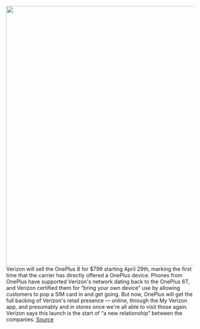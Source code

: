 <img src='https://cdn.vox-cdn.com/thumbor/bKZ5kLjvcl9fHoufBScS4yAyopU=/0x0:2300x1528/1200x0/filters:focal(0x0:2300x1528):no_upscale()/cdn.vox-cdn.com/uploads/chorus_asset/file/19898238/vzw.jpg' width='700px' /><br/>
Verizon will sell the OnePlus 8 for $799 starting April 29th, marking the first time that the carrier has directly offered a OnePlus device. Phones from OnePlus have supported Verizon's network dating back to the OnePlus 6T, and Verizon certified them for “bring your own device” use by allowing customers to pop a SIM card in and get going. But now, OnePlus will get the full backing of Verizon's retail presence — online, through the My Verizon app, and presumably and in stores once we're all able to visit those again. Verizon says this launch is the start of “a new relationship” between the companies.
<a href='https://www.theverge.com/2020/4/14/21220454/oneplus-8-pro-verizon-carrier-price-release-date'> Source <a/>